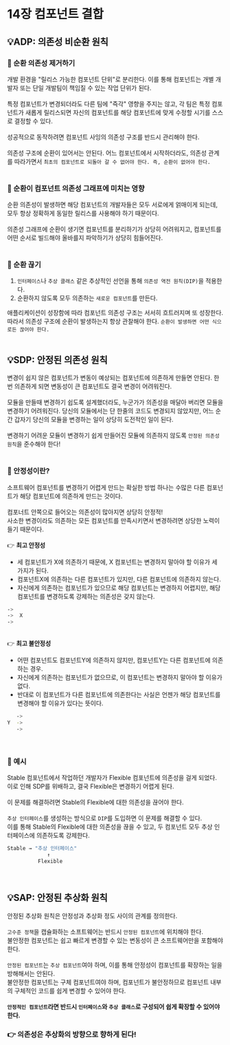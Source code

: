 # 14장 컴포넌트 결합

## 💡<strong>ADP: 의존성 비순환 원칙</strong>

### 🚩 순환 의존성 제거하기

개발 환경을 "릴리스 가능한 컴포넌트 단위"로 분리한다. 이를 통해 컴포넌트는 개별 개발자 또는 단일 개발팀이 책임질 수 있는 작업 단위가 된다.
<br />
<br />
특정 컴포넌트가 변경되더라도 다른 팀에 "즉각" 영향을 주지는 않고, 각 팀은 특정 컴포넌트가 새롭게 릴리스되면 자신의 컴포넌트를 해당 컴포넌트에 맞게 수정할 시기를 스스로 결정할 수 있다.
<br />
<br />
성공적으로 동작하려면 컴포넌트 사잉의 의존성 구조를 반드시 관리해야 한다.
<br />
<br />
의존성 구조에 순환이 있어서는 안된다. 어느 컴포넌트에서 시작하더라도, 의존성 관계를 따라가면서 `최초의 컴포넌트로 되돌아 갈 수 없어야 한다. 즉, 순환이 없어야 한다.`
<br />
<br />

### 🚩 순환이 컴포넌트 의존성 그래프에 미치는 영향

순환 의존성이 발생하면 해당 컴포넌트의 개발자들은 모두 서로에게 얽매이게 되는데,
모두 항상 정확하게 동일한 릴리스를 사용해야 하기 때문이다.
<br />
<br />
의존성 그래프에 순환이 생기면 컴포넌트를 분리하기가 상당히 어려워지고, 컴포넌트를 어떤 순서로 빌드해야 올바를지 파악하기가 상당히 힘들어진다.
<br />
<br />

### 🚩 순환 끊기

1. `인터페이스`나 `추상 클래스` 같은 추상적인 선언을 통해 `의존성 역전 원칙(DIP)`을 적용한다.
2. 순환하지 않도록 모두 의존하는 `새로운 컴포넌트`를 만든다.

애플리케이션이 성장함에 따라 컴포넌트 의존성 구조는 서서히 흐트러지며 또 성장한다. 따라서 의존성 구조에 순환이 발생하는지 항상 관찰해야 한다. `순환이 발생하면 어떤 식으로든 끊어야 한다.`
<br />
<br />

## 💡<strong>SDP: 안정된 의존성 원칙</strong>

변경이 쉽지 않은 컴포넌트가 변동이 예상되는 컴포넌트에 의존하게 만들면 안된다. 한번 의존하게 되면 변동성이 큰 컴포넌트도 결국 변경이 어려워진다.
<br />
<br />
모듈을 만들때 변경하기 쉽도록 설계했더라도, 누군가가 의존성을 매달아 버리면 모듈을 변경하기 어려워진다. 당신의 모듈에서는 단 한줄의 코드도 변경되지 않았지만, 어느 순간 갑자기 당신의 모듈을 변경하는 일이 상당히 도전적인 일이 된다.
<br />
<br />
변경하기 어려운 모듈이 변경하기 쉽게 만들어진 모듈에 의존하지 않도록 `안정된 의존성 원칙`을 준수해야 한다!
<br />
<br />

### 🚩 안정성이란?

소프트웨어 컴포넌트를 변경하기 어렵게 만드는 확실한 방법 하나는 수많은 다른 컴포넌트가 해당 컴포넌트에 의존하게 만드는 것이다.
<br />
<br />
컴포너트 안쪽으로 들어오는 의존성이 많아지면 상당히 안정적!<br />
사소한 변경이라도 의존하는 모든 컴포넌트를 만족시키면서 변경하려면 상당한 노력이 들기 때문이다.
<br />
<br />
👉 <strong>최고 안정성</strong><br />

- 세 컴포넌트가 X에 의존하기 때문에, X 컴포넌트는 변경하지 말아야 할 이유가 세 가지가 된다.
- 컴포넌트X에 의존하는 다른 컴포넌트가 있지만, 다른 컴포넌트에 의존하지 않는다.
- 자신에게 의존하는 컴포넌트가 있으므로 해당 컴포넌트는 변경하지 어렵지만, 해당 컴포넌트를 변경하도록 강제하는 의존성은 갖지 않는다.

```bash
->
->  X
->
```

<br />
👉 <strong>최고 불안정성</strong><br />

- 어떤 컴포넌트도 컴포넌트Y에 의존하지 않지만, 컴포넌트Y는 다른 컴포넌트에 의존하는 경우.
- 자신에게 의존하는 컴포넌트가 없으므로, 이 컴포넌트는 변경하지 말아야 할 이유가 없다.
- 반대로 이 컴포넌트가 다른 컴포넌트에 의존한다는 사실은 언젠가 해당 컴포넌트를 변경해야 할 이유가 있다는 뜻이다.

```bash
   ->
Y  ->
   ->
```

<br />

### 🚩 예시

Stable 컴포넌트에서 작업하던 개발자가 Flexible 컴포넌트에 의존성을 걸게 되었다.
이로 인해 SDP를 위배하고, 결국 Flexible은 변경하기 어렵게 된다.
<br />
<br />
이 문제를 해결하려면 Stable의 Flexible에 대한 의존성을 끊어야 한다.
<br />
<br />
`추상 인터페이스`를 생성하는 방식으로 `DIP`를 도입하면 이 문제를 해결할 수 있다.<br />
이를 통해 Stable의 Flexible에 대한 의존성을 끊을 수 있고, 두 컴포넌트 모두 추상 인터페이스에 의존하도록 강제한다.
<br />

```bash
Stable → "추상 인터페이스"
             ↑
          Flexible
```

<br />

## 💡<strong>SAP: 안정된 추상화 원칙</strong>

안정된 추상화 원칙은 안정성과 추상화 정도 사이의 관계를 정의한다.
<br />
<br />
`고수준 정책`을 캡슐화하는 소프트웨어는 반드시 `안정된 컴포넌트`에 위치해야 한다.<br />
불안정한 컴포넌트는 쉽고 빠르게 변경할 수 있는 변동성이 큰 소프트웨어만을 포함해야 한다.
<br />
<br />
`안정된 컴포넌트`는 `추상 컴포넌트`여야 하며, 이를 통해 안정성이 컴포넌트를 확장하는 일을 방해해서는 안된다.<br />
불안정한 컴포넌트는 구체 컴포넌트여야 하며, 컴포넌트가 불안정하므로 컴포넌트 내부의 구체적인 코드를 쉽게 변경할 수 있어야 한다.
<br />
<br />
<strong>`안정적인 컴포넌트`라면 반드시 `인터페이스`와 `추상 클래스`로 구성되어 쉽게 확장할 수 있어야 한다.</strong>

### 👉 의존성은 추상화의 방향으로 향하게 된다!
